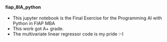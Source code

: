 #### fiap_8IA_python
* This jupyter notebook is the Final Exercise for the Programming AI with Python in FIAP MBA
* This work got A+ grade.
* The  multivariate linear regressor code is my pride :-)
